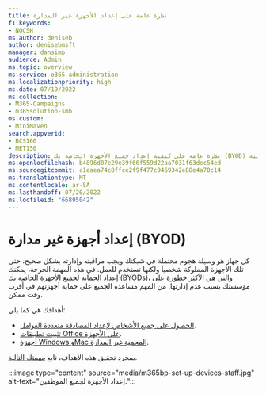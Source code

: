 ```yaml
---
title: نظرة عامة على إعداد الأجهزة غير المدارة
f1.keywords:
- NOCSH
ms.author: deniseb
author: denisebmsft
manager: dansimp
audience: Admin
ms.topic: overview
ms.service: o365-administration
ms.localizationpriority: high
ms.date: 07/19/2022
ms.collection:
- M365-Campaigns
- m365solution-smb
ms.custom:
- MiniMaven
search.appverid:
- BCS160
- MET150
description: نظرة عامة على كيفية إعداد جميع الأجهزة الخاصة بك (BYOD) مع الحماية من الهجمات الإلكترونية وغيرها من التهديدات الضارة والثغرات الأمنية.
ms.openlocfilehash: b4896d07e29e39f66f559d22aa7031f63dec54ed
ms.sourcegitcommit: c1eaea74c8ffce2f9f477c9469342e88e4a70c14
ms.translationtype: MT
ms.contentlocale: ar-SA
ms.lasthandoff: 07/20/2022
ms.locfileid: "66895042"
---
```

# <a name="set-up-unmanaged-byod-devices"></a>إعداد أجهزة غير مدارة (BYOD)

كل جهاز هو وسيلة هجوم محتملة في شبكتك ويجب مراقبته وإدارته بشكل صحيح، حتى تلك الأجهزة المملوكة شخصيا ولكنها تستخدم للعمل. في هذه المهمة الحرجة، يمكنك إعداد الحماية لجميع الأجهزة الخاصة بك (BYODs)، والتي هي الأكثر خطورة على مؤسستك بسبب عدم إدارتها. من المهم مساعدة الجميع على حماية أجهزتهم في أقرب وقت ممكن.

أهدافك هي كما يلي:

- [الحصول على جميع الأشخاص لإعداد المصادقة متعددة العوامل](m365bp-multifactor-authentication.md).
- [تثبيت تطبيقات Office على الأجهزة](m365bp-install-office-apps.md).
- [أجهزة Windows وMac المحمية غير المدارة](m365bp-protect-pcs-macs.md).

بمجرد تحقيق هذه الأهداف، تابع [مهمتك التالية](m365bp-protect-email-overview.md).

:::image type="content" source="media/m365bp-set-up-devices-staff.jpg" alt-text="إعداد الأجهزة لجميع الموظفين.":::
